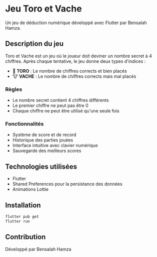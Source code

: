 # Jeu Toro et Vache

Un jeu de déduction numérique développé avec Flutter par Bensalah Hamza.

## Description du jeu

Toro et Vache est un jeu où le joueur doit deviner un nombre secret à 4 chiffres. Après chaque tentative, le jeu donne deux types d'indices :
- 🎯 **TORO** : Le nombre de chiffres corrects et bien placés
- 🐮 **VACHE** : Le nombre de chiffres corrects mais mal placés

### Règles
- Le nombre secret contient 4 chiffres différents
- Le premier chiffre ne peut pas être 0
- Chaque chiffre ne peut être utilisé qu'une seule fois

### Fonctionnalités
- Système de score et de record
- Historique des parties jouées
- Interface intuitive avec clavier numérique
- Sauvegarde des meilleurs scores

## Technologies utilisées
- Flutter
- Shared Preferences pour la persistance des données
- Animations Lottie

## Installation
```bash
flutter pub get
flutter run
```

## Contribution
Développé par Bensalah Hamza
